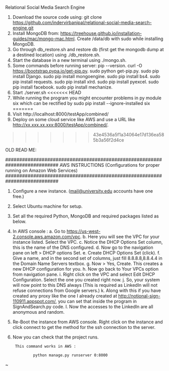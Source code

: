Relational Social Media Search Engine

1) Download the source code using:
   git clone https://github.com/indervirbanipal/relational-social-media-search-engine.git
2) Install MongoDB from:
   https://treehouse.github.io/installation-guides/mac/mongo-mac.html.
   Create /data/db with sudo while installing MongoDB. 
3) Go through db_restore.sh and restore db (first get the mongodb dump at a destined location) using ./db_restore.sh. 
4) Start the database in a new terminal using ./mongo.sh.
5) Some commands before running server:
   pip --version.
   curl -O https://bootstrap.pypa.io/get-pip.py.
   sudo python get-pip.py.
   sudo pip install Django.
   sudo pip install mongoengine.
   sudo pip install bs4.
   sudo pip install requests.
   sudo pip install xlrd.
   sudo pip install pyexcel.
   sudo pip install facebook.
   sudo pip install mechanize.
6) Start ./server.sh
<<<<<<< HEAD
7) While running the program you might encounter problems in py module six which can be rectified by
   sudo pip install --ignore-installed six
=======
7) Visit http://localhost:8000/testApp/combined/
8) Deploy on some cloud service like AWS and use a URL like http://xx.xxx.xx.xxx:8000/testApp/combined/.
>>>>>>> 43e4536a5f1a34064e17d136ea585b3a56f2d4ce
   
OLD READ ME:

###########################################################################
AWS INSTRUCTIONS (Configurations for proper running on Amazon Web Services)
###########################################################################

1. Configure a new instance. (mail@university.edu accounts have one free.)
2. Select Ubuntu machine for setup.
3. Set all the required Python, MongoDB and required packages listed as below.
4. In AWS console :
        a. Go to https://us-west-2.console.aws.amazon.com/vpc.
        b. Here you will see the VPC for your instance listed. Select the VPC.
        c. Notice the DHCP Options Set column, this is the name of the DNS configured.
        d. Now go to the navigation pane on left > DHCP options Set.
        e. Create DHCP Options Set (click).
        f. Give a name, and in the second set of columns, just fill 8.8.8.8,8.8.4.4 in
                the Domain Name Servers textbox.
        g. Now > Yes, Create. This creates a new DHCP configuration for you.
        h. Now go back to Your VPCs option from navigation pane.
        i. Right click on the VPC and select Edit DHCP Configuration. Select the one you created right now.
        j. So, your system will now point to this DNS always (This is required as LinkedIn will not refuse connections          from Google servers.)
        k. Along with this if you have created any proxy like the one I already created at http://notional-sign-110911.appspot.com/, you can set that inside the program in SignAndSearch.py code.
        l. Now the accesses to the LinkedIn are all anonymous and random.
5. Re-Boot the instance from AWS console. Right click on the instance and click connect to get the
        method for the ssh connection to the server.
6. Now you can check that the project runs.

        This command works in AWS :

                python manage.py runserver 0:8000
~                                                                                                                                            

